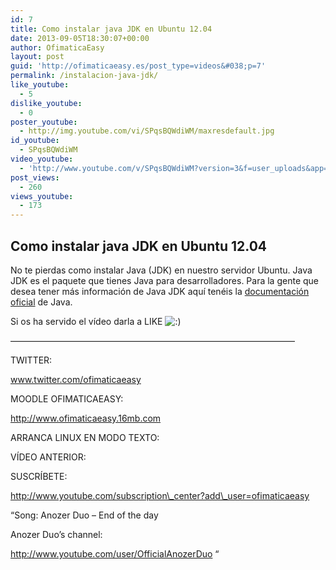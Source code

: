 ```yaml
---
id: 7
title: Como instalar java JDK en Ubuntu 12.04
date: 2013-09-05T18:30:07+00:00
author: OfimaticaEasy
layout: post
guid: 'http://ofimaticaeasy.es/post_type=videos&#038;p=7'
permalink: /instalacion-java-jdk/
like_youtube:
  - 5
dislike_youtube:
  - 0
poster_youtube:
  - http://img.youtube.com/vi/SPqsBQWdiWM/maxresdefault.jpg
id_youtube:
  - SPqsBQWdiWM
video_youtube:
  - 'http://www.youtube.com/v/SPqsBQWdiWM?version=3&f=user_uploads&app=youtube_gdata'
post_views:
  - 260
views_youtube:
  - 173
---
```

## Como instalar java JDK en Ubuntu 12.04

No te pierdas como instalar Java (JDK) en nuestro servidor Ubuntu. Java JDK es el paquete que tienes Java para desarrolladores. Para la gente que desea tener más información de Java JDK aquí tenéis la <a title="Documentación Oficial Java" href="http://docs.oracle.com/javase/7/docs/api/" target="_blank">documentación oficial</a> de Java.

Si os ha servido el vídeo darla a LIKE <img src="http://ofimaticaeasy.es/wp-includes/images/smilies/icon_smile.gif" alt=":)" class="wp-smiley" />

&#8212;&#8212;&#8212;&#8212;&#8212;&#8212;&#8212;&#8212;&#8212;&#8212;&#8212;&#8212;&#8212;&#8212;&#8212;&#8212;&#8212;&#8212;&#8212;&#8212;&#8212;&#8212;&#8212;&#8212;&#8212;&#8212;&#8212;&#8212;&#8212;&#8212;&#8212;&#8212;&#8211;

TWITTER:
  
www.twitter.com/ofimaticaeasy

MOODLE OFIMATICAEASY:

http://www.ofimaticaeasy.16mb.com

ARRANCA LINUX EN MODO TEXTO:



VÍDEO ANTERIOR:



SUSCRÍBETE:

http://www.youtube.com/subscription\_center?add\_user=ofimaticaeasy

&#8220;Song: Anozer Duo &#8211; End of the day
  
Anozer Duo&#8217;s channel:
  
http://www.youtube.com/user/OfficialAnozerDuo &#8220;